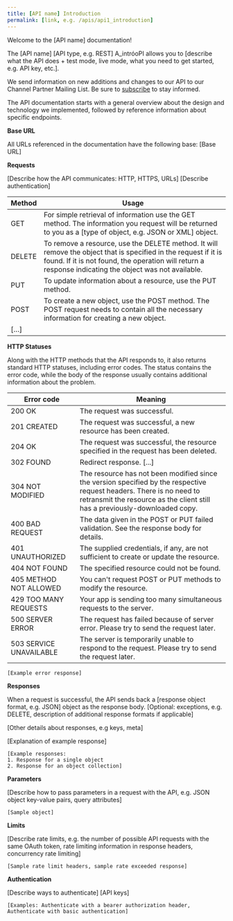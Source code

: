 ```yaml
---
title: [API name] Introduction
permalink: [link, e.g. /apis/api1_introduction]
---
```

Welcome to the [API name] documentation!

The [API name] [API type, e.g. REST] A_intróoPI allows you to [describe what the API does + test mode, live mode, what you need to get started, e.g. API key, etc.].
 
We send information on new additions and changes to our API to our Channel Partner Mailing List. Be sure to [subscribe]() to stay informed.
 
The API documentation starts with a general overview about the design and technology we implemented, followed by reference information about specific endpoints.

**Base URL**

All URLs referenced in the documentation have the following base:
[Base URL]

**Requests**

[Describe how the API communicates: HTTP, HTTPS, URLs]
[Describe authentication]

| Method | Usage |
|--------|---------------------------------------------------------------------------------------------------------------------------------------------------------------------------------------------------------------------------|
| GET | For simple retrieval of information use the GET method. The information you request will be returned to you as a [type of object, e.g. JSON or XML] object. |
| DELETE | To remove a resource, use the DELETE method. It will remove the object that is specified in the request if it is found. If it is not found, the operation will return a response indicating the object was not available. |
| PUT | To update information about a resource, use the PUT method. |
| POST | To create a new object, use the POST method. The POST request needs to contain all the necessary information for creating a new object. |
| […] |  |

**HTTP Statuses** 

Along with the HTTP methods that the API responds to, it also returns standard HTTP statuses, including error codes.
The status contains the error code, while the body of the response usually contains additional information about the problem.

| Error code | Meaning |
|-------------------------|-----------------------------------------------------------------------------------------------------------------------------------------------------------------------------------------------------|
| 200 OK | The request was successful. |
| 201 CREATED | The request was successful, a new resource has been created. |
| 204 OK | The request was successful, the resource specified in the request has been deleted. |
| 302 FOUND | Redirect response. [...] |
| 304 NOT MODIFIED | The resource has not been modified since the version specified by the respective request headers. There is no need to retransmit the resource as the client still has a previously-downloaded copy. |
| 400 BAD REQUEST | The data given in the POST or PUT failed validation. See the response body for details. |
| 401 UNAUTHORIZED | The supplied credentials, if any, are not sufficient to create or update the resource. |
| 404 NOT FOUND | The specified resource could not be found. |
| 405 METHOD NOT ALLOWED | You can't request POST or PUT methods to modify the resource. |
| 429 TOO MANY REQUESTS | Your app is sending too many simultaneous requests to the server. |
| 500 SERVER ERROR | The request has failed because of server error. Please try to send the request later. |
| 503 SERVICE UNAVAILABLE | The server is temporarily unable to respond to the request. Please try to send the request later. |

```
[Example error response]
```

**Responses** 

When a request is successful, the API sends back a [response object format, e.g. JSON] object as the response body. [Optional: exceptions, e.g. DELETE, description of additional response formats if applicable]

[Other details about responses, e.g keys, meta]

[Explanation of example response]

```
[Example responses:
1. Response for a single object
2. Response for an object collection]
```

**Parameters**

[Describe how to pass parameters in a request with the API, e.g. JSON object key-value pairs, query attributes]	

```
[Sample object]	
```

**Limits**

[Describe rate limits, e.g. the number of possible API requests with the same OAuth token, rate limiting information in response headers, concurrency rate limiting]

```
[Sample rate limit headers, sample rate exceeded response]	
```

**Authentication**

[Describe ways to authenticate]
[API keys]

```
[Examples: Authenticate with a bearer authorization header, Authenticate with basic authentication]	
```	
